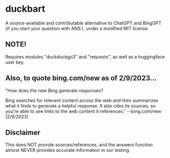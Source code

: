 # duckbart
A source-available and contributable alternative to ChatGPT and BingGPT (if you start your question with ANS:), under a modified MIT license.

## NOTE!

Requires modules "duckduckgo3" and "requests", as well as a huggingface user key.

## Also, to quote bing.com/new as of 2/9/2023...
"How does the new Bing generate responses?

Bing searches for relevant content across the web and then summarizes what it finds to generate a helpful response. It also cites its sources, so you're able to see links to the web content it references." --bing.com/new (2/9/2023)

## Disclaimer

This does NOT provide sources/references, and the answers function almost NEVER provides accurate information in our testing.
